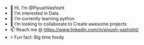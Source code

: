 - 👋 Hi, I’m @PiyushVashisht
- 👀 I’m interested in Data
- 🌱 I’m currently learning python
- 💞️ I’m looking to collaborate to Create awesome projects
- 📫 Reach me @ https://www.linkedin.com/in/piyush-vashisht/
- ⚡ Fun fact: Big time foody

<!---
PiyushVashisht/PiyushVashisht is a ✨ special ✨ repository because its `README.md` (this file) appears on your GitHub profile.
You can click the Preview link to take a look at your changes.
--->
